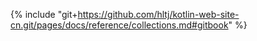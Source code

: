 {% include "git+https://github.com/hltj/kotlin-web-site-cn.git/pages/docs/reference/collections.md#gitbook" %}
